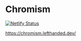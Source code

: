 # Chromism

[![Netlify Status](https://api.netlify.com/api/v1/badges/951606e4-b06f-446f-a3c3-f0b1ac79eb09/deploy-status)](https://app.netlify.com/sites/nifty-mahavira-df5d5c/deploys)

https://chromism.lefthanded.dev/
